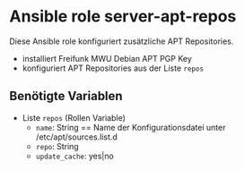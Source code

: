 # Ansible role server-apt-repos

Diese Ansible role konfiguriert zusätzliche APT Repositories.

- installiert Freifunk MWU Debian APT PGP Key
- konfiguriert APT Repositories aus der Liste `repos`

## Benötigte Variablen

- Liste `repos` (Rollen Variable)
  - `name`: String == Name der Konfigurationsdatei unter /etc/apt/sources.list.d
  - `repo`: String
  - `update_cache`: yes|no

